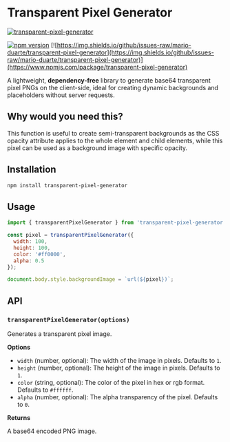 # Transparent Pixel Generator

[![transparent-pixel-generator](https://nodei.co/npm/transparent-pixel-generator.png)](https://www.npmjs.com/package/transparent-pixel-generator)

[![npm version](https://badge.fury.io/js/transparent-pixel-generator.svg)](https://www.npmjs.com/package/transparent-pixel-generator) 
[![https://img.shields.io/github/issues-raw/mario-duarte/transparent-pixel-generator](https://img.shields.io/github/issues-raw/mario-duarte/transparent-pixel-generator)](https://www.npmjs.com/package/transparent-pixel-generator)

A lightweight, __dependency-free__ library to generate base64 transparent pixel PNGs on the client-side, ideal for creating dynamic backgrounds and placeholders without server requests.

## Why would you need this?

This function is useful to create semi-transparent backgrounds as the CSS opacity attribute applies to the whole element and child elements, while this pixel can be used as a background image with specific opacity.

## Installation

```bash
npm install transparent-pixel-generator
```

## Usage

```javascript
import { transparentPixelGenerator } from 'transparent-pixel-generator';

const pixel = transparentPixelGenerator({
  width: 100,
  height: 100,
  color: '#ff0000',
  alpha: 0.5
});

document.body.style.backgroundImage = `url(${pixel})`;
```

## API

### `transparentPixelGenerator(options)`

Generates a transparent pixel image.

**Options**

- `width` (number, optional): The width of the image in pixels. Defaults to `1`.
- `height` (number, optional): The height of the image in pixels. Defaults to `1`.
- `color` (string, optional): The color of the pixel in hex or rgb format. Defaults to `#ffffff`.
- `alpha` (number, optional): The alpha transparency of the pixel. Defaults to `0`.

**Returns**

A base64 encoded PNG image.